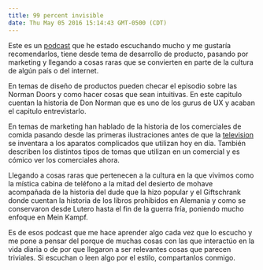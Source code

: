 ```yaml
---
title: 99 percent invisible
date: Thu May 05 2016 15:14:43 GMT-0500 (CDT)
---
```

Este es un [podcast](http://99percentinvisible.org/) que he estado escuchando mucho y me gustaría recomendarlos, tiene desde tema de desarrollo de producto, pasando por marketing y llegando a cosas raras que se convierten en parte de la cultura de algún país o del internet.

En temas de diseño de productos pueden checar el episodio sobre las Norman Doors y como hacer cosas que sean intuitivas. En este capitulo cuentan la historia de Don Norman que es uno de los gurus de UX y acaban el capitulo entrevistarlo.

En temas de marketing han hablado de la historia de los comerciales de comida pasando desde las primeras ilustraciones antes de que la [television](https://en.wikipedia.org/wiki/Television) se inventara a los aparatos complicados que utilizan hoy en día. También describen los distintos tipos de tomas que utilizan en un comercial y es cómico ver los comerciales ahora.

Llegando a cosas raras que pertenecen a la cultura en la que vivimos como la mística cabina de teléfono a la mitad del desierto de mohave acompañada de la historia del dude que la hizo popular y el Giftschrank donde cuentan la historia de los libros prohibidos en Alemania y como se conservaron desde Lutero hasta el fin de la guerra fría, poniendo mucho enfoque en Mein Kampf.

Es de esos podcast que me hace aprender algo cada vez que lo escucho y me pone a pensar del porque de muchas cosas con las que interactúo en la vida diaria o de por que llegaron a ser relevantes cosas que parecen triviales. Si escuchan o leen algo por el estilo, compartanlos conmigo.